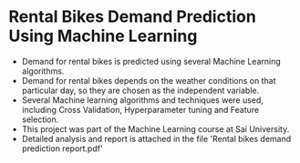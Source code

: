 # Rental Bikes Demand Prediction Using Machine Learning
- Demand for rental bikes is predicted using several Machine Learning algorithms.
- Demand for rental bikes depends on the weather conditions on that particular day, so they are chosen as the independent variable.
- Several Machine learning algorithms and techniques were used, including Cross Validation, Hyperparameter tuning and Feature selection.
- This project was part of the Machine Learning course at Sai University.
- Detailed analysis and report is attached in the file 'Rental bikes demand prediction report.pdf'
